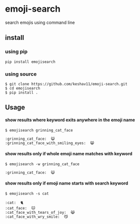 # emoji-search
search emojis using command line

## install
### using pip
```
pip install emojisearch
```
### using source
```
$ git clone https://github.com/keshav11/emoji-search.git
$ cd emojisearch
$ pip install .
```

## Usage
#### show results where keyword exits anywhere in the emoji name
```
$ emojisearch grinning_cat_face

:grinning_cat_face:  😺
:grinning_cat_face_with_smiling_eyes:  😸
```
#### show results only if whole emoji name matches with keyword
```
$ emojisearch -w grinning_cat_face

:grinning_cat_face:  😺
```

#### show results only if emoji name starts with search keyword
```
$ emojisearch -s cat

:cat:  🐈
:cat_face:  🐱
:cat_face_with_tears_of_joy:  😹
:cat_face_with_wry_smile:  😼
```
